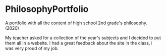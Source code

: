 # PhilosophyPortfolio
A portfolio with all the content of high school 2nd grade's philosophy. (2020)

My teacher asked for a collection of the year's subjects and I decided to put them all in a website.
I had a great feedback about the site in the class, i was very proud of my job.
